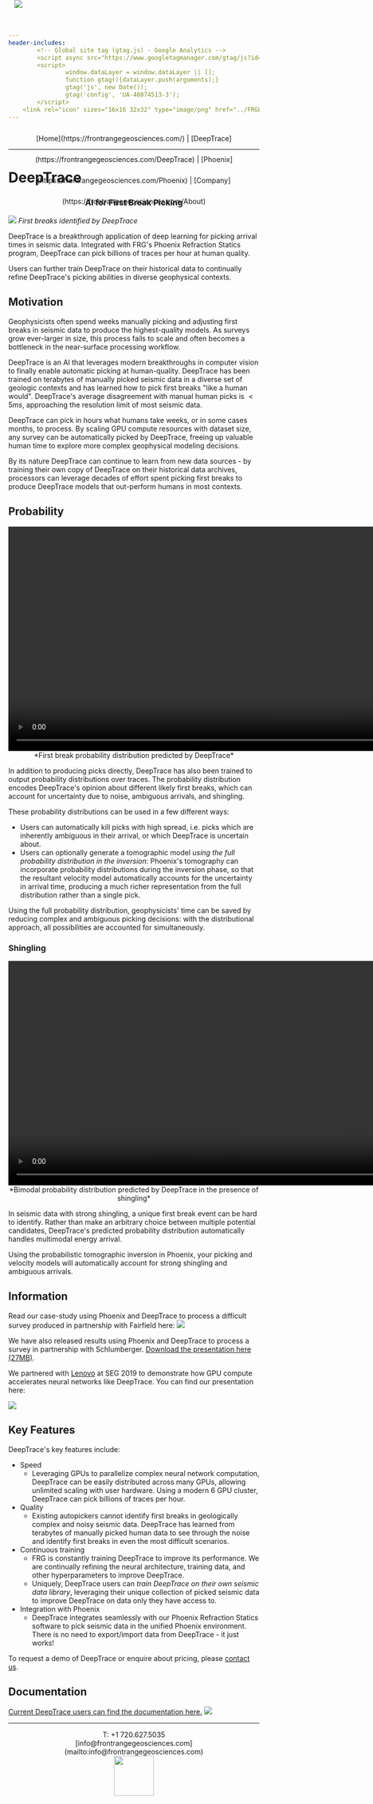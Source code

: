 ```yaml
---
header-includes:
        <!-- Global site tag (gtag.js) - Google Analytics -->
        <script async src="https://www.googletagmanager.com/gtag/js?id=UA-48874513-3"></script>
        <script>
                window.dataLayer = window.dataLayer || [];
                function gtag(){dataLayer.push(arguments);}
                gtag('js', new Date());
                gtag('config', 'UA-48874513-3');
        </script>
	<link rel="icon" sizes="16x16 32x32" type="image/png" href="../FRGLogo.ico">
---
```

<div style="vertical-align: bottom;padding: 0px; margin: 0px;text-align: center; height: 3em;line-height: 3em; width: 100%;display: inline-block">
<img src="../FRGLogo.png" style="position: absolute; left: 25%; top: 0px; max-height: 3em;"/>
[Home](https://frontrangegeosciences.com/) | [DeepTrace](https://frontrangegeosciences.com/DeepTrace) | [Phoenix](https://frontrangegeosciences.com/Phoenix) | [Company](https://frontrangegeosciences.com/About)</div>

<hr style="margin-top: 0px;"/>

# DeepTrace
<h3 style="text-align-last: center;">AI for First Break Picking</h3>


![](../resources/noisyseismic.png)
*First breaks identified by DeepTrace*

DeepTrace is a breakthrough application of deep learning for picking arrival times in seismic data. Integrated with FRG's Phoenix Refraction Statics program, DeepTrace can pick billions of traces per hour at human quality. 

Users can further train DeepTrace on their historical data to continually refine DeepTrace's picking abilities in diverse geophysical contexts. 

## Motivation
Geophysicists often spend weeks manually picking and adjusting first breaks in seismic data to produce the highest-quality models. As surveys grow ever-larger in size, this process fails to scale and often becomes a bottleneck in the near-surface processing workflow.

DeepTrace is an AI that leverages modern breakthroughs in computer vision to finally enable automatic picking at human-quality. DeepTrace has been trained on terabytes of manually picked seismic data in a diverse set of geologic contexts and has learned how to pick first breaks "like a human would". DeepTrace's average disagreement with manual human picks is $< 5 ms$, approaching the resolution limit of most seismic data.

DeepTrace can pick in hours what humans take weeks, or in some cases months, to process. By scaling GPU compute resources with dataset size, any survey can be automatically picked by DeepTrace, freeing up valuable human time to explore more complex geophysical modeling decisions.

By its nature DeepTrace can continue to learn from new data sources - by training their own copy of DeepTrace on their historical data archives, processors can leverage decades of effort spent picking first breaks to produce DeepTrace models that out-perform humans in most contexts.

## Probability
<video width="900" loop autoplay muted playsinline>
       <source src="dtprob.mp4" type="video/mp4">
</video>
<center>*First break probability distribution predicted by DeepTrace*</center>

In addition to producing picks directly, DeepTrace has also been trained to output probability distributions over traces. The probability distribution encodes DeepTrace's opinion about different likely first breaks, which can account for uncertainty due to noise, ambiguous arrivals, and shingling.

These probability distributions can be used in a few different ways:

 - Users can automatically kill picks with high spread, i.e. picks which are inherently ambiguous in their arrival, or which DeepTrace is uncertain about.
 - Users can optionally generate a tomographic model *using the full probability distribution in the inversion*: Phoenix's tomography can incorporate probability distributions during the inversion phase, so that the resultant velocity model automatically accounts for the uncertainty in arrival time, producing a much richer representation from the full distribution rather than a single pick.

Using the full probability distribution, geophysicists' time can be saved by reducing complex and ambiguous picking decisions: with the distributional approach, all possibilities are accounted for simultaneously.

### Shingling
<video width="900" loop autoplay muted playsinline>
       <source src="shinglingprob.mp4" type="video/mp4">
</video>
<center>*Bimodal probability distribution predicted by DeepTrace in the presence of shingling*</center>

In seismic data with strong shingling, a unique first break event can be hard to identify. Rather than make an arbitrary choice between multiple potential candidates, DeepTrace's predicted probability distribution automatically handles multimodal energy arrival.

Using the probabilistic tomographic inversion in Phoenix, your picking and velocity models will automatically account for strong shingling and ambiguous arrivals.

## Information
Read our case-study using Phoenix and DeepTrace to process a difficult survey produced in partnership with Fairfield here:
<a href="FRGFairfield.pdf">
<img src="paperscreenshot.png" style="max-width: 33%"/></a>

We have also released results using Phoenix and DeepTrace to process a survey in partnership with Schlumberger. [Download the presentation here (27MB)](https://frontrangegeosciences.com/Phoenix/FRG_Phoenix_DeepTrace.pptx).

We partnered with [Lenovo](https://www.lenovo.com) at SEG 2019 to demonstrate how GPU compute accelerates neural networks like DeepTrace. You can find our presentation here:

<a href="https://frontrangegeosciences.com/DeepTrace/DeepTracePresentation.pdf"><img src="lenovo.png"/></a>

## Key Features
DeepTrace's key features include:

- Speed
  - Leveraging GPUs to parallelize complex neural network computation, DeepTrace can be easily distributed across many GPUs, allowing unlimited scaling with user hardware. Using a modern 6 GPU cluster, DeepTrace can pick billions of traces per hour.
- Quality
  - Existing autopickers cannot identify first breaks in geologically complex and noisy seismic data. DeepTrace has learned from terabytes of manually picked human data to see through the noise and identify first breaks in even the most difficult scenarios.
- Continuous training
  - FRG is constantly training DeepTrace to improve its performance. We are continually refining the neural architecture, training data, and other hyperparameters to improve DeepTrace.
  - Uniquely, DeepTrace users can *train DeepTrace on their own seismic data library*, leveraging their unique collection of picked seismic data to improve DeepTrace on data only they have access to.
- Integration with Phoenix
  - DeepTrace integrates seamlessly with our Phoenix Refraction Statics software to pick seismic data in the unified Phoenix environment. There is no need to export/import data from DeepTrace - it just works!

To request a demo of DeepTrace or enquire about pricing, please [contact us](mailto:info@frontrangegeosciences.com).

## Documentation
[Current DeepTrace users can find the documentation here.](https://frontrangegeosciences.com/DeepTrace/Docs/)
![](../geop/resources/stack1.png)

---
<center style="padding-bottom: 0px; margin-bottom: 0px;">T: +1 720.627.5035
<br/>[info@frontrangegeosciences.com](mailto:info@frontrangegeosciences.com)
<br/>
<img src="../FRGLogo.png" style="height: 80px;"/></center>